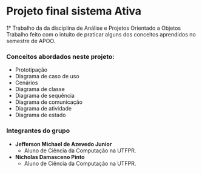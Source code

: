 # Projeto final sistema Ativa
1° Trabalho da da disciplina de Análise e Projetos Orientado a Objetos
Trabalho feito com o intuito de praticar alguns dos conceitos aprendidos no semestre de APOO.  

### Conceitos abordados neste projeto:
* Prototipação
* Diagrama de caso de uso
* Cenários
* Diagrama de classe
* Diagrama de sequência
* Diagrama de comunicação
* Diagrama de atividade
* Diagrama de estado

### Integrantes do grupo
* **Jefferson Michael de Azevedo Junior**
  * Aluno de Ciência da Computação na UTFPR.
* **Nicholas Damasceno Pinto**
  * Aluno de Ciência da Computação na UTFPR.
